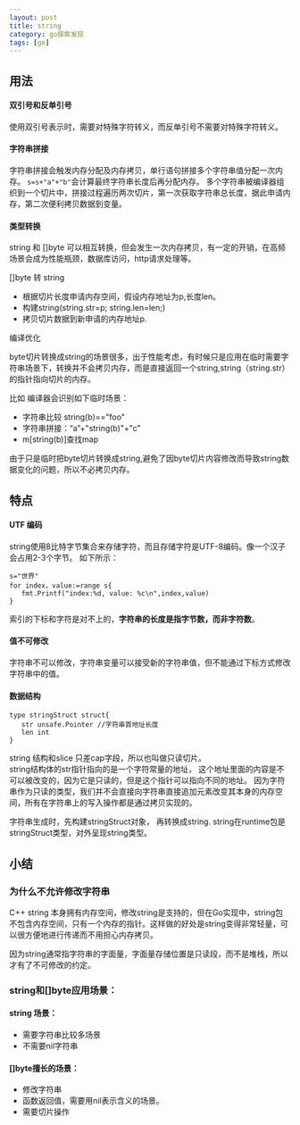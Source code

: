 ```yaml
---
layout: post
title: string
category: go探索发现
tags: [go]
---
```

## 用法

#### 双引号和反单引号
使用双引号表示时，需要对特殊字符转义，而反单引号不需要对特殊字符转义。

#### 字符串拼接
字符串拼接会触发内存分配及内存拷贝，单行语句拼接多个字符串值分配一次内存。
`s=s+"a"+"b"`会计算最终字符串长度后再分配内存。
多个字符串被编译器组织到一个切片中，拼接过程遍历两次切片，第一次获取字符串总长度，据此申请内存，第二次便利拷贝数据到变量。

#### 类型转换
string 和 []byte 可以相互转换，但会发生一次内存拷贝，有一定的开销，在高频场景会成为性能瓶颈，数据库访问，http请求处理等。

[]byte 转 string 
- 根据切片长度申请内存空间，假设内存地址为p,长度len。
- 构建string(string.str=p; string.len=len;)
- 拷贝切片数据到新申请的内存地址p.

编译优化

byte切片转换成string的场景很多，出于性能考虑，有时候只是应用在临时需要字符串场景下，转换并不会拷贝内存，而是直接返回一个string,string（string.str）的指针指向切片的内存。

比如 编译器会识别如下临时场景：
- 字符串比较 string(b)=="foo"
- 字符串拼接：“a”+"string(b)"+"c"
- m[string(b)]查找map 

由于只是临时把byte切片转换成string,避免了因byte切片内容修改而导致string数据变化的问题，所以不必拷贝内存。

## 特点

#### UTF 编码
string使用8比特字节集合来存储字符，而且存储字符是UTF-8编码。像一个汉子会占用2-3个字节。
如下所示：
```
s="世界"
for index，value:=range s{
   fmt.Printf("index:%d, value: %c\n",index,value)
}
```
索引的下标和字符是对不上的，**字符串的长度是指字节数，而非字符数**。

#### 值不可修改
字符串不可以修改，字符串变量可以接受新的字符串值，但不能通过下标方式修改字符串中的值。

#### 数据结构
```
type stringStruct struct{
   str unsafe.Pointer //字符串首地址长度
   len int
}
```
string 结构和slice 只差cap字段，所以也叫做只读切片。  
string结构体的str指针指向的是一个字符常量的地址， 这个地址里面的内容是不可以被改变的，因为它是只读的，但是这个指针可以指向不同的地址。
因为字符串作为只读的类型，我们并不会直接向字符串直接追加元素改变其本身的内存空间，所有在字符串上的写入操作都是通过拷贝实现的。


字符串生成时，先构建stringStruct对象， 再转换成string. string在runtime包是stringStruct类型，对外呈现string类型。

## 小结

### 为什么不允许修改字符串

C++ string 本身拥有内存空间，修改string是支持的，但在Go实现中，string包不包含内存空间，只有一个内存的指针。这样做的好处是string变得非常轻量，可以很方便地进行传递而不用担心内存拷贝。

因为string通常指字符串的字面量，字面量存储位置是只读段，而不是堆栈，所以才有了不可修改的约定。

### string和[]byte应用场景：

#### string 场景：
- 需要字符串比较多场景
- 不需要nil字符串

#### []byte擅长的场景：
- 修改字符串
- 函数返回值，需要用nil表示含义的场景。
- 需要切片操作




